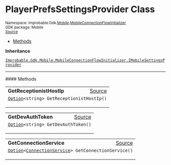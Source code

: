 
# PlayerPrefsSettingsProvider Class
<sup>
Namespace: Improbable.Gdk.<a href="{{urlRoot}}/api/mobile-index">Mobile</a>.<a href="{{urlRoot}}/api/mobile/mobile-connection-flow-initializer">MobileConnectionFlowInitializer</a><br/>
GDK package: Mobile<br/>
<a href="https://www.github.com/spatialos/gdk-for-unity/blob/6689e30/workers/unity/Packages/io.improbable.gdk.mobile/Utility/MobileConnectionFlowInitializer.cs/#L111">Source</a>
<style>
a code {
                    padding: 0em 0.25em!important;
}
code {
                    background-color: #ffffff!important;
}
</style>
</sup>
<nav id="pageToc" class="page-toc"><ul><li><a href="#methods">Methods</a>
</ul></nav>



</p>

<b>Inheritance</b>

<code><a href="{{urlRoot}}/api/mobile/mobile-connection-flow-initializer/i-mobile-settings-provider">Improbable.Gdk.Mobile.MobileConnectionFlowInitializer.IMobileSettingsProvider</a></code>











</p>
<hr style="width:100%; border-top-color:#d8d8d8" />
#### Methods


</p>




<table width="100%">
    <tr>
        <td style="border-right:none"><b>GetReceptionistHostIp</b></td>
        <td style="border-left:none; text-align:right"><a href="https://www.github.com/spatialos/gdk-for-unity/blob/6689e30/workers/unity/Packages/io.improbable.gdk.mobile/Utility/MobileConnectionFlowInitializer.cs/#L113">Source</a></td>
    </tr>
    <tr>
        <td colspan="2">
<code><a href="{{urlRoot}}/api/core/option">Option</a>&lt;string&gt; GetReceptionistHostIp()</code></p>






</td>
    </tr>
</table>


<table width="100%">
    <tr>
        <td style="border-right:none"><b>GetDevAuthToken</b></td>
        <td style="border-left:none; text-align:right"><a href="https://www.github.com/spatialos/gdk-for-unity/blob/6689e30/workers/unity/Packages/io.improbable.gdk.mobile/Utility/MobileConnectionFlowInitializer.cs/#L120">Source</a></td>
    </tr>
    <tr>
        <td colspan="2">
<code><a href="{{urlRoot}}/api/core/option">Option</a>&lt;string&gt; GetDevAuthToken()</code></p>






</td>
    </tr>
</table>


<table width="100%">
    <tr>
        <td style="border-right:none"><b>GetConnectionService</b></td>
        <td style="border-left:none; text-align:right"><a href="https://www.github.com/spatialos/gdk-for-unity/blob/6689e30/workers/unity/Packages/io.improbable.gdk.mobile/Utility/MobileConnectionFlowInitializer.cs/#L127">Source</a></td>
    </tr>
    <tr>
        <td colspan="2">
<code><a href="{{urlRoot}}/api/core/option">Option</a>&lt;<a href="{{urlRoot}}/api/core/connection-service">ConnectionService</a>&gt; GetConnectionService()</code></p>






</td>
    </tr>
</table>





